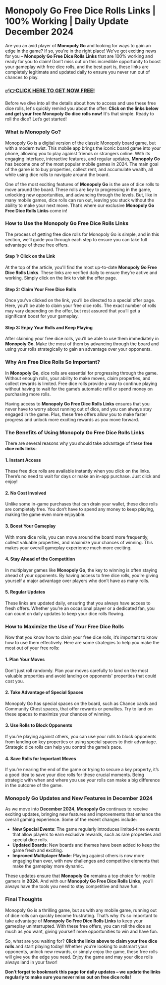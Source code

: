 # Monopoly Go Free Dice Rolls Links | 100% Working | Daily Update December 2024

Are you an avid player of **Monopoly Go** and looking for ways to gain an edge in the game? If so, you're in the right place! We've got exciting news for you – **Monopoly Go Free Dice Rolls Links** that are 100% working and ready for you to claim! Don’t miss out on this incredible opportunity to boost your gameplay with free dice rolls, and the best part is, these links are completely legitimate and updated daily to ensure you never run out of chances to play.

### [✅👉CLICK HERE TO GET NOW FREE!](https://freeforyou.xyz/monopoly/go/)

Before we dive into all the details about how to access and use these free dice rolls, let's quickly remind you about the offer: **Click on the links below and get your free Monopoly Go dice rolls now!** It's that simple. Ready to roll the dice? Let’s get started!

### What is Monopoly Go?

Monopoly Go is a digital version of the classic Monopoly board game, but with a modern twist. This mobile app brings the iconic board game into your phone, allowing you to play against friends or strangers online. With its engaging interface, interactive features, and regular updates, **Monopoly Go** has become one of the most popular mobile games in 2024. The main goal of the game is to buy properties, collect rent, and accumulate wealth, all while using dice rolls to navigate around the board.

One of the most exciting features of **Monopoly Go** is the use of dice rolls to move around the board. These rolls are key to progressing in the game, unlocking new opportunities, and advancing through the levels. But, like in many mobile games, dice rolls can run out, leaving you stuck without the ability to make your next move. That’s where our exclusive **Monopoly Go Free Dice Rolls Links** come in!

### How to Use the Monopoly Go Free Dice Rolls Links

The process of getting free dice rolls for Monopoly Go is simple, and in this section, we’ll guide you through each step to ensure you can take full advantage of these free offers.

#### Step 1: Click on the Link
At the top of the article, you'll find the most up-to-date **Monopoly Go Free Dice Rolls Links**. These links are verified daily to ensure they’re active and working. Simply click on the link to visit the offer page.

#### Step 2: Claim Your Free Dice Rolls
Once you've clicked on the link, you’ll be directed to a special offer page. Here, you’ll be able to claim your free dice rolls. The exact number of rolls may vary depending on the offer, but rest assured that you’ll get a significant boost for your gameplay.

#### Step 3: Enjoy Your Rolls and Keep Playing
After claiming your free dice rolls, you’ll be able to use them immediately in **Monopoly Go**. Make the most of them by advancing through the board and using your rolls strategically to gain an advantage over your opponents.

### Why Are Free Dice Rolls So Important?

In **Monopoly Go**, dice rolls are essential for progressing through the game. Without enough rolls, your ability to make moves, claim properties, and collect rewards is limited. Free dice rolls provide a way to continue playing without having to wait for the game’s automatic refill or spend money on purchasing more rolls.

Having access to **Monopoly Go Free Dice Rolls Links** ensures that you never have to worry about running out of dice, and you can always stay engaged in the game. Plus, these free offers allow you to make faster progress and unlock more exciting rewards as you move forward.

### The Benefits of Using Monopoly Go Free Dice Rolls Links

There are several reasons why you should take advantage of these **free dice rolls links**:

#### 1. **Instant Access**
These free dice rolls are available instantly when you click on the links. There’s no need to wait for days or make an in-app purchase. Just click and enjoy!

#### 2. **No Cost Involved**
Unlike some in-game purchases that can drain your wallet, these dice rolls are completely free. You don’t have to spend any money to keep playing, making the game even more enjoyable.

#### 3. **Boost Your Gameplay**
With more dice rolls, you can move around the board more frequently, collect valuable properties, and maximize your chances of winning. This makes your overall gameplay experience much more exciting.

#### 4. **Stay Ahead of the Competition**
In multiplayer games like **Monopoly Go**, the key to winning is often staying ahead of your opponents. By having access to free dice rolls, you’re giving yourself a major advantage over players who don’t have as many rolls.

#### 5. **Regular Updates**
These links are updated daily, ensuring that you always have access to fresh offers. Whether you’re an occasional player or a dedicated fan, you can count on daily updates to keep your dice rolls flowing.

### How to Maximize the Use of Your Free Dice Rolls

Now that you know how to claim your free dice rolls, it’s important to know how to use them effectively. Here are some strategies to help you make the most out of your free rolls:

#### 1. **Plan Your Moves**
Don’t just roll randomly. Plan your moves carefully to land on the most valuable properties and avoid landing on opponents' properties that could cost you.

#### 2. **Take Advantage of Special Spaces**
Monopoly Go has special spaces on the board, such as Chance cards and Community Chest spaces, that offer rewards or penalties. Try to land on these spaces to maximize your chances of winning.

#### 3. **Use Rolls to Block Opponents**
If you’re playing against others, you can use your rolls to block opponents from landing on key properties or using special spaces to their advantage. Strategic dice rolls can help you control the game’s pace.

#### 4. **Save Rolls for Important Moves**
If you’re nearing the end of the game or trying to secure a key property, it’s a good idea to save your dice rolls for these crucial moments. Being strategic with when and where you use your rolls can make a big difference in the outcome of the game.

### Monopoly Go Updates and New Features in December 2024

As we move into **December 2024**, **Monopoly Go** continues to receive exciting updates, bringing new features and improvements that enhance the overall gaming experience. Some of the recent changes include:

- **New Special Events**: The game regularly introduces limited-time events that allow players to earn exclusive rewards, such as rare properties and special dice rolls.
- **Updated Boards**: New boards and themes have been added to keep the game fresh and exciting.
- **Improved Multiplayer Mode**: Playing against others is now more engaging than ever, with new challenges and competitive elements that make the gameplay more dynamic.

These updates ensure that **Monopoly Go** remains a top choice for mobile gamers in **2024**. And with our **Monopoly Go Free Dice Rolls Links**, you’ll always have the tools you need to stay competitive and have fun.

### Final Thoughts

Monopoly Go is a thrilling game, but as with any mobile game, running out of dice rolls can quickly become frustrating. That’s why it’s so important to take advantage of **Monopoly Go Free Dice Rolls Links** to keep your gameplay uninterrupted. With these free offers, you can roll the dice as much as you want, giving yourself more opportunities to win and have fun.

So, what are you waiting for? **Click the links above to claim your free dice rolls** and start playing today! Whether you’re looking to outsmart your opponents, unlock new rewards, or simply enjoy the game, these free rolls will give you the edge you need. Enjoy the game and may your dice rolls always land in your favor!

**Don’t forget to bookmark this page for daily updates – we update the links regularly to make sure you never miss out on free dice rolls!**
